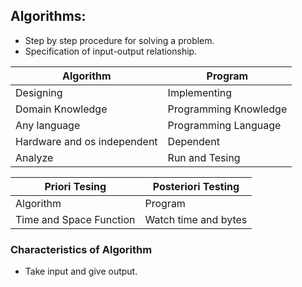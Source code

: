 ## Algorithms:

- Step by step procedure for solving a problem.
- Specification of input-output relationship.

| Algorithm                   | Program               |
| --------------------------- | --------------------- |
| Designing                   | Implementing          |
| Domain Knowledge            | Programming Knowledge |
| Any language                | Programming Language  |
| Hardware and os independent | Dependent             |
| Analyze                     | Run and Tesing        |

| Priori Tesing           | Posteriori Testing   |
| ----------------------- | -------------------- |
| Algorithm               | Program              |
| Time and Space Function | Watch time and bytes |

### Characteristics of Algorithm

- Take input and give output.

